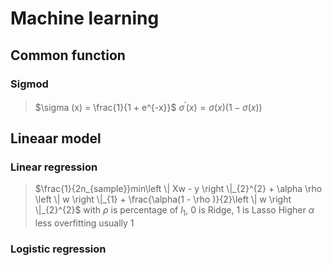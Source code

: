﻿# Machine learning
## Common function
### Sigmod
> $\sigma (x) = \frac{1}{1 + e^{-x}}$
> $\sigma ^{'}(x) = \sigma (x)(1 - \sigma (x))$

## Lineaar model
### Linear regression
> $\frac{1}{2n_{sample}}min\left \| Xw - y \right \|_{2}^{2} + \alpha \rho \left \| w \right \|_{1} + \frac{\alpha(1 - \rho )}{2}\left \| w \right \|_{2}^{2}$ 
 with $\rho$ is percentage of $l_{1}$, 0 is  Ridge, 1 is Lasso
 Higher $\alpha$ less overfitting usually 1

### Logistic regression 

